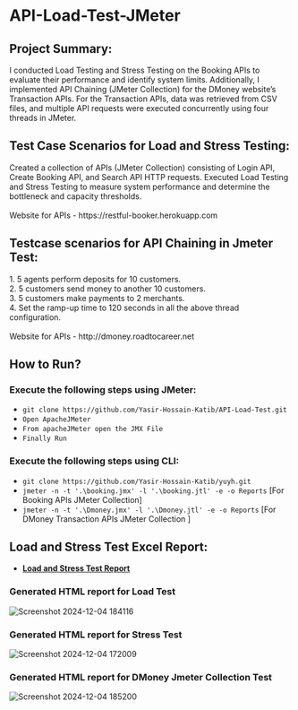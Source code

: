 # API-Load-Test-JMeter


<h2>Project Summary:</h2> 
I conducted Load Testing and Stress Testing on the Booking APIs to evaluate their performance and identify system limits. Additionally, I implemented API Chaining (JMeter Collection) for the DMoney website’s Transaction APIs. For the Transaction APIs, data was retrieved from CSV files, and multiple API requests were executed concurrently using four threads in JMeter.

<h2>Test Case Scenarios for Load and Stress Testing:</h2>
Created a collection of APIs (JMeter Collection) consisting of Login API, Create Booking API, and Search API HTTP requests.
Executed Load Testing and Stress Testing to measure system performance and determine the bottleneck and capacity thresholds.<br>
<br>
Website for APIs - https://restful-booker.herokuapp.com

<h2>Testcase scenarios for API Chaining in Jmeter Test: </h2>
1. 5 agents perform deposits for 10 customers.<br>
2. 5 customers send money to another 10 customers.<br>
3. 5 customers make payments to 2 merchants.<br>
4. Set the ramp-up time to 120 seconds in all the above thread configuration.<br>
<br>
Website for APIs - http://dmoney.roadtocareer.net

<h2>How to Run?</h2>

<h3> Execute the following steps using JMeter: </h3> 
   
  - ``` git clone https://github.com/Yasir-Hossain-Katib/API-Load-Test.git ```<br>
  - ``` Open ApacheJMeter ``` <br>
  - ``` From apacheJMeter open the JMX File ```<br> 
  - ``` Finally Run ```

<h3>Execute the following steps using CLI: </h3>

  - ``` git clone https://github.com/Yasir-Hossain-Katib/yuyh.git ```
  - ``` jmeter -n -t '.\booking.jmx' -l '.\booking.jtl' -e -o Reports ``` [For Booking APIs JMeter Collection] <br>
  - ``` jmeter -n -t '.\Dmoney.jmx' -l '.\Dmoney.jtl' -e -o Reports ``` [For DMoney Transaction APIs JMeter Collection ]

<h2>Load and Stress Test Excel Report:</h2>

 - **[Load and Stress Test Report](https://docs.google.com/spreadsheets/d/1iGBD9d_MBbxWRMku1ZJT4yFe1w7vU-ic3HExp-wUkZI/edit?gid=0#gid=0)**

<h3>Generated HTML report for Load Test</h3>

![Screenshot 2024-12-04 184116](https://github.com/user-attachments/assets/bfddb07d-0c97-47a3-b691-d23bb0c14547)

<h3>Generated HTML report for Stress Test</h3>

![Screenshot 2024-12-04 172009](https://github.com/user-attachments/assets/4b0e9584-e30a-4cb0-81d3-818cc3e3d103)


<h3>Generated HTML report for DMoney Jmeter Collection Test</h3>

![Screenshot 2024-12-04 185200](https://github.com/user-attachments/assets/32cbe9f9-8333-486b-af4b-8ebacf9e831c)


